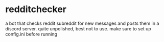 # redditchecker
a bot that checks reddit subreddit for new messages and posts them in a discord server.
quite unpolished, best not to use. make sure to set up config.ini before running
